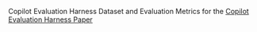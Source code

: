 Copilot Evaluation Harness
Dataset and Evaluation Metrics for the [Copilot Evaluation Harness Paper](https://arxiv.org/pdf/2402.14261)
